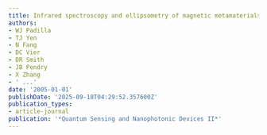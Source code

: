 ```yaml
---
title: Infrared spectroscopy and ellipsometry of magnetic metamaterials
authors:
- WJ Padilla
- TJ Yen
- N Fang
- DC Vier
- DR Smith
- JB Pendry
- X Zhang
- ' ...'
date: '2005-01-01'
publishDate: '2025-09-18T04:29:52.357600Z'
publication_types:
- article-journal
publication: '*Quantum Sensing and Nanophotonic Devices II*'
---
```

